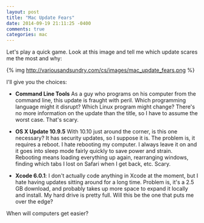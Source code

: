 ```yaml
---
layout: post
title: "Mac Update Fears"
date: 2014-09-19 21:11:25 -0400
comments: true
categories: mac
---
```

Let's play a quick game.  Look at this image and tell me which update scares me the most and why:

{% img http://variousandsundry.com/cs/images/mac_update_fears.png %}

I'll give you the choices:

* **Command Line Tools** As a guy who programs on his computer from the command line, this update is fraught with peril.  Which programming language might it disrupt?  Which Linux program might change?  There's no more information on the update than the title, so I have to assume the worst case.  That's scary.

* **OS X Update 10.9.5** With 10.10 just around the corner, is this one necessary?  It has security updates, so I suppose it is.  The problem is, it requires a reboot. I hate rebooting my computer.  I always leave it on and it goes into sleep mode fairly quickly to save power and strain.  Rebooting means loading everything up again, rearranging windows, finding which tabs I lost on Safari when I get back, etc.  Scary.

* **Xcode 6.0.1**: I don't actually code anything in Xcode at the moment, but I hate having updates sitting around for a long time. Problem is, it's a 2.5 GB download, and probably takes up more space to expand it locally and install.  My hard drive is pretty full.  Will this be the one that puts me over the edge?

When will computers get easier?

